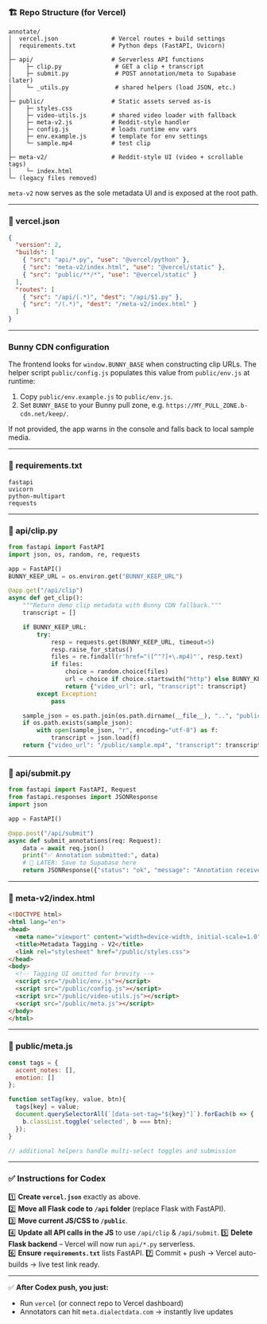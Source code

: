 ### 🏗 Repo Structure (for Vercel)

```
annotate/
│  vercel.json               # Vercel routes + build settings
│  requirements.txt          # Python deps (FastAPI, Uvicorn)
│
├─ api/                      # Serverless API functions
│    ├─ clip.py               # GET a clip + transcript
│    ├─ submit.py             # POST annotation/meta to Supabase (later)
│    └─ _utils.py             # shared helpers (load JSON, etc.)
│
├─ public/                   # Static assets served as-is
│    ├─ styles.css
│    ├─ video-utils.js       # shared video loader with fallback
│    ├─ meta-v2.js           # Reddit-style handler
│    ├─ config.js            # loads runtime env vars
│    ├─ env.example.js       # template for env settings
│    └─ sample.mp4           # test clip
│
├─ meta-v2/                  # Reddit-style UI (video + scrollable tags)
│    └─ index.html
└─ (legacy files removed)
```


`meta-v2` now serves as the sole metadata UI and is exposed at the root path.

---

### 📄 vercel.json

```json
{
  "version": 2,
  "builds": [
    { "src": "api/*.py", "use": "@vercel/python" },
    { "src": "meta-v2/index.html", "use": "@vercel/static" },
    { "src": "public/**/*", "use": "@vercel/static" }
  ],
  "routes": [
    { "src": "/api/(.*)", "dest": "/api/$1.py" },
    { "src": "/(.*)", "dest": "/meta-v2/index.html" }
  ]
}
```

---

### Bunny CDN configuration

The frontend looks for `window.BUNNY_BASE` when constructing clip URLs. The helper script `public/config.js` populates this value from `public/env.js` at runtime:


1. Copy `public/env.example.js` to `public/env.js`.
2. Set `BUNNY_BASE` to your Bunny pull zone, e.g. `https://MY_PULL_ZONE.b-cdn.net/keep/`.

If not provided, the app warns in the console and falls back to local sample media.

---

### 📄 requirements.txt

```
fastapi
uvicorn
python-multipart
requests
```

---

### 📄 api/clip.py

```python
from fastapi import FastAPI
import json, os, random, re, requests

app = FastAPI()
BUNNY_KEEP_URL = os.environ.get("BUNNY_KEEP_URL")

@app.get("/api/clip")
async def get_clip():
    """Return demo clip metadata with Bunny CDN fallback."""
    transcript = []

    if BUNNY_KEEP_URL:
        try:
            resp = requests.get(BUNNY_KEEP_URL, timeout=5)
            resp.raise_for_status()
            files = re.findall(r'href="([^"?]+\.mp4)"', resp.text)
            if files:
                choice = random.choice(files)
                url = choice if choice.startswith("http") else BUNNY_KEEP_URL.rstrip("/") + "/" + choice
                return {"video_url": url, "transcript": transcript}
        except Exception:
            pass

    sample_json = os.path.join(os.path.dirname(__file__), "..", "public", "sample.json")
    if os.path.exists(sample_json):
        with open(sample_json, "r", encoding="utf-8") as f:
            transcript = json.load(f)
    return {"video_url": "/public/sample.mp4", "transcript": transcript}
```

---

### 📄 api/submit.py

```python
from fastapi import FastAPI, Request
from fastapi.responses import JSONResponse
import json

app = FastAPI()

@app.post("/api/submit")
async def submit_annotations(req: Request):
    data = await req.json()
    print("✅ Annotation submitted:", data)
    # 🚀 LATER: Save to Supabase here
    return JSONResponse({"status": "ok", "message": "Annotation received"})
```

---

### 📄 meta-v2/index.html

```html
<!DOCTYPE html>
<html lang="en">
<head>
  <meta name="viewport" content="width=device-width, initial-scale=1.0">
  <title>Metadata Tagging - V2</title>
  <link rel="stylesheet" href="/public/styles.css">
</head>
<body>
  <!-- Tagging UI omitted for brevity -->
  <script src="/public/env.js"></script>
  <script src="/public/config.js"></script>
  <script src="/public/video-utils.js"></script>
  <script src="/public/meta.js"></script>
</body>
</html>
```

---

### 📄 public/meta.js

```js
const tags = {
  accent_notes: [],
  emotion: []
};

function setTag(key, value, btn){
  tags[key] = value;
  document.querySelectorAll(`[data-set-tag="${key}"]`).forEach(b => {
    b.classList.toggle('selected', b === btn);
  });
}

// additional helpers handle multi-select toggles and submission
```

---

### ✅ Instructions for Codex

1️⃣ **Create `vercel.json`** exactly as above.  
2️⃣ **Move all Flask code to `/api` folder** (replace Flask with FastAPI).  
3️⃣ **Move current JS/CSS to `/public`**.  
4️⃣ **Update all API calls in the JS** to use `/api/clip` & `/api/submit`.
5️⃣ **Delete Flask backend** – Vercel will now run `api/*.py` serverless.  
6️⃣ **Ensure `requirements.txt`** lists FastAPI.
7️⃣ Commit + push → Vercel auto-builds → live test link ready.

---

✅ **After Codex push, you just:**
- Run `vercel` (or connect repo to Vercel dashboard)
- Annotators can hit `meta.dialectdata.com` → instantly live updates
